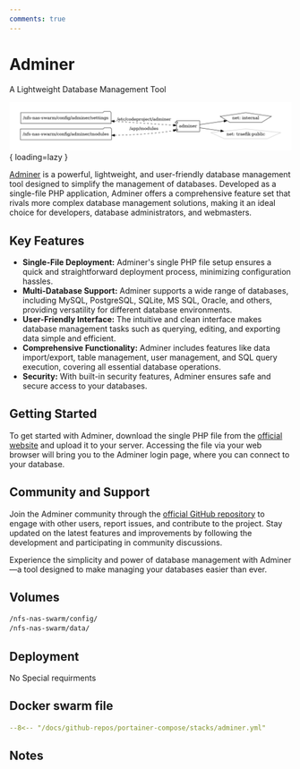 ```yaml
---
comments: true
---
```


# Adminer

A Lightweight Database Management Tool

![adminer diagram](../assets/diagrams/adminer.png){ loading=lazy }

[Adminer](https://www.adminer.org/) is a powerful, lightweight, and user-friendly database management tool designed to simplify the management of databases. Developed as a single-file PHP application, Adminer offers a comprehensive feature set that rivals more complex database management solutions, making it an ideal choice for developers, database administrators, and webmasters.

## Key Features

- **Single-File Deployment:** Adminer's single PHP file setup ensures a quick and straightforward deployment process, minimizing configuration hassles.
- **Multi-Database Support:** Adminer supports a wide range of databases, including MySQL, PostgreSQL, SQLite, MS SQL, Oracle, and others, providing versatility for different database environments.
- **User-Friendly Interface:** The intuitive and clean interface makes database management tasks such as querying, editing, and exporting data simple and efficient.
- **Comprehensive Functionality:** Adminer includes features like data import/export, table management, user management, and SQL query execution, covering all essential database operations.
- **Security:** With built-in security features, Adminer ensures safe and secure access to your databases.

## Getting Started

To get started with Adminer, download the single PHP file from the [official website](https://www.adminer.org/) and upload it to your server. Accessing the file via your web browser will bring you to the Adminer login page, where you can connect to your database.

## Community and Support

Join the Adminer community through the [official GitHub repository](https://github.com/vrana/adminer) to engage with other users, report issues, and contribute to the project. Stay updated on the latest features and improvements by following the development and participating in community discussions.

Experience the simplicity and power of database management with Adminer—a tool designed to make managing your databases easier than ever.


## Volumes

```bash
/nfs-nas-swarm/config/
/nfs-nas-swarm/data/
```

## Deployment
No Special requirments

## Docker swarm file
``` yaml linenums="1" 
--8<-- "/docs/github-repos/portainer-compose/stacks/adminer.yml"
```

## Notes

